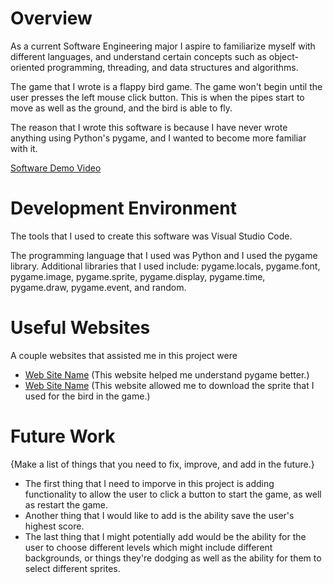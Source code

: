 # Overview

As a current Software Engineering major I aspire to familiarize myself with different languages, and understand certain concepts such as object-oriented programming, threading, and data structures and algorithms.

The game that I wrote is a flappy bird game. The game won't begin until the user presses the left mouse click button. This is when the pipes start to move as well as the ground, and the bird is able to fly.

The reason that I wrote this software is because I have never wrote anything using Python's pygame, and I wanted to become more familiar with it.

[Software Demo Video](https://youtu.be/n33gAwKCY-E)

# Development Environment

The tools that I used to create this software was Visual Studio Code.

The programming language that I used was Python and I used the pygame library. Additional libraries that I used include: pygame.locals, pygame.font, pygame.image, pygame.sprite, pygame.display, pygame.time, pygame.draw, pygame.event, and random.

# Useful Websites

A couple websites that assisted me in this project were

- [Web Site Name](https://www.pygame.org/docs/tut/newbieguide.html)
  (This website helped me understand pygame better.)
- [Web Site Name](https://www.pngwing.com/en/search?q=flappy+Bird)
  (This website allowed me to download the sprite that I used for the bird in the game.)

# Future Work

{Make a list of things that you need to fix, improve, and add in the future.}

- The first thing that I need to imporve in this project is adding functionality to allow the user to click a button to start the game, as well as restart the game.
- Another thing that I would like to add is the ability save the user's highest score.
- The last thing that I might potentially add would be the ability for the user to choose different levels which might include different backgrounds, or things they're dodging as well as the ability for them to select different sprites.
